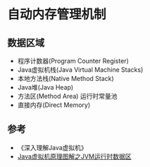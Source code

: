 # 自动内存管理机制

## 数据区域

- 程序计数器(Program Counter Register)
- Java虚拟机栈(Java Virtual Machine Stacks)
- 本地方法栈(Native Method Stack)
- Java堆(Java Heap)
- 方法区(Method Area) 运行时常量池
- 直接内存(Direct Memory)


## 参考
- 《深入理解Java虚拟机》
-  [Java虚拟机原理图解之JVM运行时数据区](https://blog.csdn.net/luanlouis/article/details/40043991)

